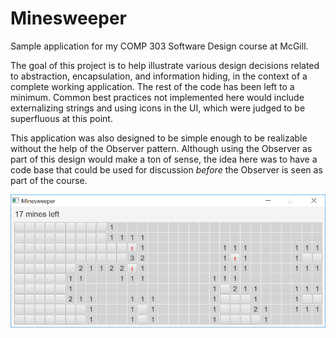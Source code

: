 # Minesweeper

Sample application for my COMP 303 Software Design course at McGill. 

The goal of this project is to help illustrate
various design decisions related to abstraction, encapsulation, and information hiding, in the context of a complete working application. The rest of the code has been left to a minimum. Common best practices not implemented here would include externalizing strings and using icons in the UI, which were judged to be superfluous at this point.

This application was also designed to be simple enough to be realizable without the help of the Observer pattern. Although using the Observer as part of this design would make a ton of sense, the idea here was to have a code base that could be used for discussion *before* the Observer is seen as part of the course.

![Screenshot of the Minesweeper application](Minesweeper.png)

